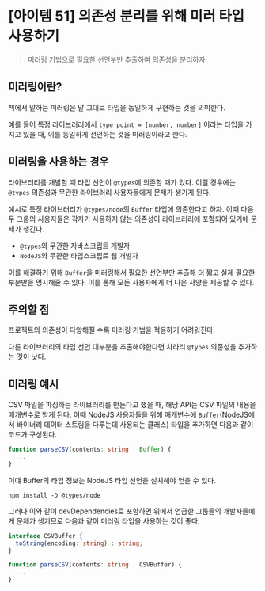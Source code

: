 # [아이템 51] 의존성 분리를 위해 미러 타입 사용하기

> 미러링 기법으로 필요한 선언부만 추출하여 의존성을 분리하자

## 미러링이란?

책에서 말하는 미러링은 말 그대로 타입을 동일하게 구현하는 것을 의미한다.

예를 들어 특정 라이브러리에서 `type point = [number, number]` 이라는 타입을 가지고 있을 때, 이를 동일하게 선언하는 것을 미러링이라고 한다.

## 미러링을 사용하는 경우

라이브러리를 개발할 때 타입 선언이 `@types`에 의존할 때가 있다. 이럴 경우에는 `@types` 의존성과 무관한 라이브러리 사용자들에게 문제가 생기게 된다.

예시로 특정 라이브러리가 `@types/node`의 `Buffer` 타입에 의존한다고 하자. 이때 다음 두 그룹의 사용자들은 각자가 사용하지 않는 의존성이 라이브러리에 포함되어 있기에 문제가 생긴다.

- `@types`와 무관한 자바스크립트 개발자
- `NodeJS`와 무관한 타입스크립트 웹 개발자

이를 해결하기 위해 `Buffer`을 미러링해서 필요한 선언부만 추출해 더 짧고 실제 필요한 부분만을 명시해줄 수 있다. 이를 통해 모든 사용자에게 더 나은 사양을 제공할 수 있다.

## 주의할 점

프로젝트의 의존성이 다양해질 수록 미러링 기법을 적용하기 어려워진다.

다른 라이브러리의 타입 선언 대부분을 추출해야한다면 차라리 `@types` 의존성을 추가하는 것이 낫다.

## 미러링 예시

CSV 파일을 파싱하는 라이브러리를 만든다고 했을 때, 해당 API는 CSV 파일의 내용을 매개변수로 받게 된다. 이때 NodeJS 사용자들을 위해 매개변수에 `Buffer`(NodeJS에서 바이너리 데이터 스트림을 다루는데 사용되는 클래스) 타입을 추가하면 다음과 같이 코드가 구성된다.

```ts
function parseCSV(contents: string | Buffer) {
  ...
}
```

이떄 Buffer의 타입 정보는 NodeJS 타입 선언을 설치해야 얻을 수 있다.

```
npm install -D @types/node
```

그러나 이와 같이 devDependencies로 포함하면 위에서 언급한 그룹들의 개발자들에게 문제가 생기므로 다음과 같이 미러링 타입을 사용하는 것이 좋다.

```ts
interface CSVBuffer {
  toString(encoding: string) : string;
}

function parseCSV(contents: string | CSVBuffer) {
  ...
}
```
